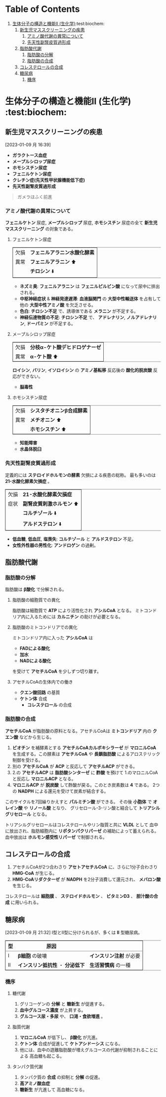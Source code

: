 
# Table of Contents

1.  [生体分子の構造と機能II (生化学)](#org22c8547):test:biochem:
    1.  [新生児マススクリーニングの疾患](#org6abdd0f)
        1.  [アミノ酸代謝の異常について](#orgf794482)
        2.  [先天性副腎皮質過形成](#org1014ad5)
    2.  [脂肪酸代謝](#orgd69ede9)
        1.  [脂肪酸の分解](#org9df4811)
        2.  [脂肪酸の合成](#orge279c18)
    3.  [コレステロールの合成](#org54b52c7)
    4.  [糖尿病](#orgfc78f81)
        1.  [機序](#org55ca191)



<a id="org22c8547"></a>

# 生体分子の構造と機能II (生化学)     :test:biochem:


<a id="org6abdd0f"></a>

## 新生児マススクリーニングの疾患

<span class="timestamp-wrapper"><span class="timestamp">[2023-01-09 月 16:39]</span></span>

-   **ガラクトース血症**
-   **メープルシロップ尿症**
-   **ホモシスチン尿症**
-   **フェニルケトン尿症**
-   **クレチン症(先天性甲状腺機能低下症)**
-   **先天性副腎皮質過形成**

> ガメラほふく前進


<a id="orgf794482"></a>

### アミノ酸代謝の異常について

**フェニルケトン** 尿症, **メープルシロップ** 尿症, **ホモシスチン** 尿症の全て **新生児マススクリーニング** の対象である。

1.  フェニルケトン尿症

    <table border="2" cellspacing="0" cellpadding="6" rules="groups" frame="hsides">
    
    
    <colgroup>
    <col  class="org-left" />
    
    <col  class="org-left" />
    </colgroup>
    <tbody>
    <tr>
    <td class="org-left">欠損</td>
    <td class="org-left"><b>フェニルアラニン水酸化酵素</b></td>
    </tr>
    
    
    <tr>
    <td class="org-left">異常</td>
    <td class="org-left"><b>フェニルアラニン</b> ⬆️</td>
    </tr>
    
    
    <tr>
    <td class="org-left">&#xa0;</td>
    <td class="org-left"><b>チロシン</b> ⬇️</td>
    </tr>
    </tbody>
    </table>
    
    -   **ネズミ臭**: **フェニルアラニン** は **フェニルピルビン酸** になって尿中に排出される。
    -   **中枢神経症状** & **神経発達遅滞**: **血液脳関門** の **大型中性輸送体** を占有して他の **大型中性アミノ酸** を欠乏させる。
    -   **色白**: **チロシン不足** で、誘導体である **メラニン** が不足する。
    -   **神経伝達物質の不足**: **チロシン不足** で、 **アドレナリン**, **ノルアドレナリン**, **ドーパミン** が不足する。

2.  メープルシロップ尿症

    <table border="2" cellspacing="0" cellpadding="6" rules="groups" frame="hsides">
    
    
    <colgroup>
    <col  class="org-left" />
    
    <col  class="org-left" />
    </colgroup>
    <tbody>
    <tr>
    <td class="org-left">欠損</td>
    <td class="org-left"><b>分枝α-ケト酸デヒドロゲナーゼ</b></td>
    </tr>
    
    
    <tr>
    <td class="org-left">異常</td>
    <td class="org-left"><b>α-ケト酸</b> ⬆️</td>
    </tr>
    </tbody>
    </table>
    
    **ロイシン**, **バリン**, **イソロイシン** の **アミノ基転移** 反応後の **酸化的脱炭酸** 反応ができない。
    
    -   **脳毒性**

3.  ホモシスチン尿症

    <table border="2" cellspacing="0" cellpadding="6" rules="groups" frame="hsides">
    
    
    <colgroup>
    <col  class="org-left" />
    
    <col  class="org-left" />
    </colgroup>
    <tbody>
    <tr>
    <td class="org-left">欠損</td>
    <td class="org-left"><b>シスタチオニンβ合成酵素</b></td>
    </tr>
    
    
    <tr>
    <td class="org-left">異常</td>
    <td class="org-left"><b>メチオニン</b> ⬆️</td>
    </tr>
    
    
    <tr>
    <td class="org-left">&#xa0;</td>
    <td class="org-left"><b>ホモシスチン</b> ⬆️</td>
    </tr>
    </tbody>
    </table>
    
    -   **知能障害**
    -   **水晶体脱臼**


<a id="org1014ad5"></a>

### 先天性副腎皮質過形成

定義的には **ステロイドホルモンの酵素** 欠損による疾患の総称。
最も多いのは **21-水酸化酵素欠損症** 。

<table border="2" cellspacing="0" cellpadding="6" rules="groups" frame="hsides">


<colgroup>
<col  class="org-left" />

<col  class="org-left" />
</colgroup>
<tbody>
<tr>
<td class="org-left">欠損</td>
<td class="org-left"><b>21-水酸化酵素欠損症</b></td>
</tr>


<tr>
<td class="org-left">症状</td>
<td class="org-left"><b>副腎皮質刺激ホルモン</b>  ⬆️</td>
</tr>


<tr>
<td class="org-left">&#xa0;</td>
<td class="org-left"><b>コルチゾール</b>  ⬇️</td>
</tr>


<tr>
<td class="org-left">&#xa0;</td>
<td class="org-left"><b>アルドステロン</b>  ⬇️</td>
</tr>
</tbody>
</table>

-   **低血糖**, **低血圧**, **塩喪失**: **コルチゾール** と **アルドステロン** 不足。
-   **女性外性器の男性化**: **アンドロゲン** の過剰。


<a id="orgd69ede9"></a>

## 脂肪酸代謝


<a id="org9df4811"></a>

### 脂肪酸の分解

脂肪酸は **β酸化** で分解される。

1.  脂肪酸の細胞質での異化

    脂肪酸は細胞質で **ATP** により活性化され **アシルCoA** となる。
    ミトコンドリア内に入るためには **カルニチン** の助けが必要となる。

2.  脂肪酸のミトコンドリアでの異化

    ミトコンドリア内に入った **アシルCoA** は
    
    -   **FADによる酸化**
    -   **加水**
    -   **NADによる酸化**
    
    を受けて **アセチルCoA** を少しずつ切り離す。

3.  アセチルCoAの生体内での働き

    -   **クエン酸回路** の基質
    -   **ケトン体** 合成
        -   **コレステロール** の合成


<a id="orge279c18"></a>

### 脂肪酸の合成

**アセチルCoA** が脂肪酸の原料となる。アセチルCoAは **ミトコンドリア**
内の **クエン酸** などから生じる。

1.  **ビオチン** を補酵素とする **アセチルCoAカルボキシラーゼ** が
    **マロニルCoA** を生成する。この酵素は **アセチルCoA** や **長鎖脂肪酸**
    によるアロステリック制御を受ける。
2.  別の **アセチルCoA** が **ACP** と反応して **アセチルACP** ができる。
3.  2.の **アセチルACP** は **脂肪酸シンターゼ** に **酢酸** を預けて
    1.のマロニルCoAと反応し **マロニルACP** となる。
4.  **マロニルACP** が **脱炭酸** して酢酸が戻る。このとき炭素数は **4** である。
    2つの **NADPH** による還元を受けて炭素が結合する。

このサイクルを7回繰りかえすと **パルミチン酸** ができる。
その後 **小胞体** で **オレイン酸** や **リノール酸** となり、
グリセロール-3-リン酸と結合して **トリアシルグリセロール** となる。

トリアシルグリセロールはコレステロールやリン脂質と共に **VLDL** として
血中に放出され、脂肪細胞内に **リポタンパクリパーゼ** の補助によって蓄えられる。
血中放出は **ホルモン感受性リパーゼ** で制御される。


<a id="org54b52c7"></a>

## コレステロールの合成

1.  アセチルCoAが2つ合わさり **アセトアセチルCoA** に、さらに1分子合わさり
    **HMG-CoA** が生じる。
2.  **HMG-CoAリダクターゼ** が **NADPH** を2分子消費して還元され、
    **メバロン酸** を生じる。

コレステロールは **細胞膜** 、 **ステロイドホルモン** 、 **ビタミンD3** 、
**胆汁酸の合成** に用いられる。


<a id="orgfc78f81"></a>

## 糖尿病

<span class="timestamp-wrapper"><span class="timestamp">[2023-01-09 月 21:32]</span></span>
I型とII型に分けられるが、多くは **II** 型糖尿病。

<table border="2" cellspacing="0" cellpadding="6" rules="groups" frame="hsides">


<colgroup>
<col  class="org-left" />

<col  class="org-left" />

<col  class="org-left" />
</colgroup>
<thead>
<tr>
<th scope="col" class="org-left">型</th>
<th scope="col" class="org-left">原因</th>
<th scope="col" class="org-left">&#xa0;</th>
</tr>
</thead>

<tbody>
<tr>
<td class="org-left">I</td>
<td class="org-left"><b>β細胞</b> の破壊</td>
<td class="org-left"><b>インスリン注射</b> が必要</td>
</tr>


<tr>
<td class="org-left">II</td>
<td class="org-left"><b>インスリン抵抗性</b> ・ <b>分泌低下</b></td>
<td class="org-left"><b>生活習慣病</b> の一種</td>
</tr>
</tbody>
</table>


<a id="org55ca191"></a>

### 機序

1.  糖代謝

    1.  グリコーゲンの **分解** と **糖新生** が促進する。
    2.  **血中グルコース濃度** が上昇する。
    3.  **グルコース尿・多尿** や、 **口渇・食欲増進** 。

2.  脂質代謝

    1.  **マロニルCoA** が低下し、 **β酸化** が亢進。
    2.  **ケトン体** 合成が促進して **ケトアシドーシス** になる。
    3.  他には、血中の遊離脂肪酸が増えグルコースの代謝が抑制されることによる
        高血糖も起こる。

3.  タンパク質代謝

    1.  タンパク質の **合成** の抑制と **分解** の促進。
    2.  **高アミノ酸血症**
    3.  **糖新生** が亢進して 高血糖になる。

